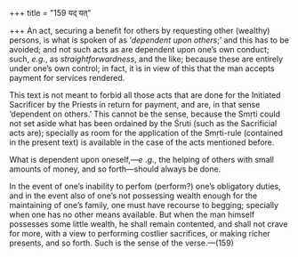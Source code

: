 +++
title = "159 यद् यत्"

+++
An act, securing a benefit for others by requesting other (wealthy)
persons, is what is spoken of as ‘*dependent upon others*;’ and this has
to be avoided; and not such acts as are dependent upon one’s own
conduct; such, *e.g*., as *straightforwardness*, and the like; because
these are entirely under one’s own control; in fact, it is in view of
this that the man accepts payment for services rendered.

This text is not meant to forbid all those acts that are done for the
Initiated Sacrificer by the Priests in return for payment, and are, in
that sense ‘dependent on others.’ This cannot be the sense, because the
Smṛti could not set aside what has been ordained by the Śruti (such as
the Sacrificial acts are); specially as room for the application of the
Smṛti-rule (contained in the present text) is available in the case of
the acts mentioned before.

What is dependent upon oneself,—*e* .*g*., the helping of others with
small amounts of money, and so forth—should always be done.

In the event of one’s inability to perfom (perform?) one’s obligatory
duties, and in the event also of one’s not possessing wealth enough for
the maintaining of one’s family, one must have recourse to begging;
specially when one has no other means available. But when the man
himself possesses some little wealth, he shall remain contented, and
shall not crave for more, with a view to performing costlier sacrifices,
or making richer presents, and so forth. Such is the sense of the
verse.—(159)


